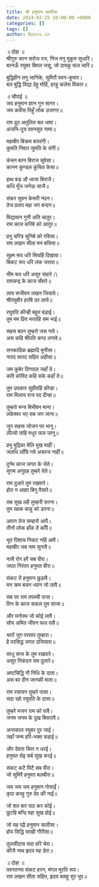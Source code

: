 ```yaml
---
title: श्री हनुमान चालीसा
date: 2024-02-25 10:00:00 +0000
categories: []
tags: []
author: Devvv.in
---
```


॥ दोहा ॥\
श्रीगुरु चरन सरोज रज, निज मनु मुकुरु सुधारि।\
बरनऊँ रघुबर बिमल जसु, जो दायकु फल चारि॥

बुद्धिहीन तनु जानिके, सुमिरौं पवन-कुमार।\
बल बुद्धि विद्या देहु मोहिं, हरहु कलेस विकार॥

॥ चौपाई ॥\
जय हनुमान ज्ञान गुन सागर।\
जय कपीस तिहुँ लोक उजागर॥

राम दूत अतुलित बल धामा।\
अंजनि-पुत्र पवनसुत नामा॥

महाबीर बिक्रम बजरंगी।\
कुमति निवार सुमति के संगी॥

कंचन बरन बिराज सुवेसा।\
कानन कुण्डल कुंचित केसा॥

हाथ बज्र औ ध्वजा बिराजै।\
काँधे मूँज जनेऊ साजै॥

संकर सुवन केसरी नंदन।\
तेज प्रताप महा जग बन्दन॥

विद्यावान गुनी अति चातुर।\
राम काज करिबे को आतुर॥  

प्रभु चरित्र सुनिबे को रसिया।\
राम लखन सीता मन बसिया॥

सूक्ष्म रूप धरि सियहिं दिखावा।\
बिकट रूप धरि लंक जरावा॥

भीम रूप धरि असुर संहारे।\  
रामचन्द्र के काज सँवारे॥  

लाय सजीवन लखन जियाये।\
श्रीरघुबीर हरषि उर लाये॥  

रघुपति कीन्ही बहुत बड़ाई।\
तुम मम प्रिय भरतहि सम भाई॥  

सहस बदन तुम्हरो जस गावे।\
अस कहि श्रीपति कण्ठ लगावे॥  

सनकादिक ब्रह्मादि मुनीसा।\
नारद सारद सहित अहीसा॥  

जम कुबेर दिगपाल जहाँ ते।\
कवि कोविद कहि सके कहाँ ते॥  

तुम उपकार सुग्रीवहिं कीन्हा।\
राम मिलाय राज पद दीन्हा॥ 

तुम्हरो मन्त्र बिभीषन माना।\
लंकेश्वर भए सब जग जाना॥ 

जुग सहस्र जोजन पर भानू।\
लील्यो ताहि मधुर फल जानू॥  

प्रभु मुद्रिका मेलि मुख माहीं।\
जलधि लाँघि गये अचरज नाहीं॥  

दुर्गम काज जगत के जेते।\
सुगम अनुग्रह तुम्हरे तेते॥  

राम दुआरे तुम रखवारे।\
होत न आज्ञा बिनु पैसारे॥  

सब सुख लहै तुम्हारी सरना।\
तुम रक्षक काहू को डरना॥  

आपन तेज सम्हारो आपै।\
तीनों लोक हाँक तें काँपै॥

भूत पिशाच निकट नहिं आवै।\
महाबीर जब नाम सुनावै॥

नासै रोग हरै सब पीरा।\
जपत निरंतर हनुमत बीरा॥

संकट तें हनुमान छुड़ावै।\
मन क्रम बचन ध्यान जो लावै॥

सब पर राम तपस्वी राजा।\
तिन के काज सकल तुम साजा॥

और मनोरथ जो कोई लावै।\
सोय अमित जीवन फल पावै॥  

चारों जुग परताप तुम्हारा।\
है परसिद्ध जगत उजियारा॥

साधु सन्त के तुम रखवारे।\
असुर निकंदन राम दुलारे॥

अष्टसिद्धि नौ निधि के दाता।\
अस बर दीन जानकी माता॥

राम रसायन तुम्हरे पासा।\
सदा रहो रघुपति के दासा॥ 

तुम्हरे भजन राम को पावै।\
जनम जनम के दुख बिसरावै॥

अन्तकाल रघुबर पुर जाई।\
जहाँ जन्म हरि-भक्त कहाई॥  

और देवता चित्त न धरई।\
हनुमत सेइ सर्ब सुख करई॥  

संकट कटै मिटै सब पीरा।\
जो सुमिरै हनुमत बलबीरा॥

जय जय जय हनुमान गोसाईं।\
कृपा करहु गुरु देव की नाईं॥ 

जो शत बार पाठ कर कोई।\
छूटहि बन्दि महा सुख होई॥ 

जो यह पढ़ै हनुमान चालीसा।\
होय सिद्धि साखी गौरीसा॥

तुलसीदास सदा हरि चेरा।\
कीजै नाथ हृदय मह डेरा॥

 ॥ दोहा ॥  
पवनतनय संकट हरन, मंगल मूरति रूप।\
राम लखन सीता सहित, हृदय बसहु सुर भूप॥
